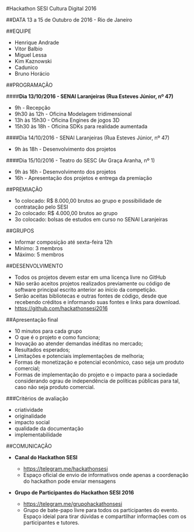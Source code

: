 #Hackathon SESI Cultura Digital 2016

##DATA
13 a 15 de Outubro de 2016 - Rio de Janeiro

##EQUIPE
- Henrique Andrade
- Vitor Balbio
- Miguel Lessa
- Kim Kaznowski
- Cadunico
- Bruno Horácio

##PROGRAMAÇÃO

####**Dia 13/10/2016 - SENAI Laranjeiras (Rua Esteves Júnior, nº 47)**
- 9h - Recepção
- 9h30 às 12h  - Oficina Modelagem tridimensional
- 13h às 15h30 - Oficina Engines de jogos 3D
- 15h30 às 18h - Oficina SDKs para realidade aumentada

####Dia 14/10/2016 - SENAI Laranjeiras (Rua Esteves Júnior, nº 47)
- 9h às 18h - Desenvolvimento dos projetos

####Dia 15/10/2016 - Teatro do SESC (Av Graça Aranha, nº 1)
- 9h às 16h - Desenvolvimento dos projetos
- 16h - Apresentação dos projetos e entrega da premiação

##PREMIAÇÃO
- 1o colocado: R$ 8.000,00 brutos ao grupo e possibilidade de contratação pelo SESI
- 2o colocado: R$ 4.000,00 brutos ao grupo
- 3o colocado: bolsas de estudos em curso no SENAI Laranjeiras

##GRUPOS
- Informar composição até sexta-feira 12h
 - Mínimo: 3 membros
 - Máximo: 5 membros

##DESENVOLVIMENTO
- Todos os projetos devem estar em uma licença livre no GitHub
 - Não serão aceitos projetos realizados previamente ou código de software principal escrito anterior ao início da competição.
 - Serão aceitas bibliotecas e outras fontes de código, desde que recebendo créditos e informando suas fontes e links para download.
- https://github.com/hackathonsesi2016

##Apresentação final
- 10 minutos para cada grupo
 - O que é o projeto e como funciona;
 -  Inovação ao atender demandas inéditas no mercado;
 -  Resultados esperados;
 -  Limitações e potenciais implementações de melhoria;
 -  Formas de monetização e potencial econômico, caso seja um produto comercial;
 -  Formas de implementação do projeto e o impacto para a sociedade considerando ograu de independência de políticas públicas para tal, caso não seja produto comercial.


###Critérios de avaliação
* criatividade
* originalidade
* impacto social
* qualidade da documentação 
* implementabilidade


##COMUNICAÇÃO
- **Canal do Hackathon SESI**
  - https://telegram.me/hackathonsesi
  -  Espaço oficial de envio de informativos onde apenas a coordenação do hackathon pode enviar mensagens   

- **Grupo de Participantes do Hackathon SESI 2016** 
  - https://telegram.me/grupohackathonsesi
  -  Grupo de bate-papo livre para todos os participantes do evento. Espaço ideial para tirar dúvidas e compartilhar informações com os participantes e tutores.
